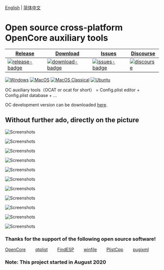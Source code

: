 [English](https://github.com/ic005k/QtOpenCoreConfig/blob/master/READMe.md) | [简体中文](https://github.com/ic005k/QtOpenCoreConfig/blob/master/READMe-en.md)
# Open source cross-platform OpenCore auxiliary tools


| [Release][release-link]|[Download][download-link]|[Issues][issues-link]|[Discourse][discourse-link]|
|-----------------|-----------------|-----------------|-----------------|
|[![release-badge](https://img.shields.io/github/release/ic005k/QtOpenCoreConfig.svg?style=flat-square "Release status")](https://github.com/ic005k/QtOpenCoreConfig/releases "Release status") | [![download-badge](https://img.shields.io/github/downloads/ic005k/QtOpenCoreConfig/total.svg?style=flat-square "Download status")](https://github.com/ic005k/QtOpenCoreConfig/releases/latest "Download status")|[![issues-badge](https://img.shields.io/badge/github-issues-red.svg?maxAge=60 "Issues")](https://github.com/ic005k/QtOpenCoreConfig/issues "Issues")|[![discourse](https://img.shields.io/badge/forum-discourse-orange.svg)](https://www.insanelymac.com/forum/topic/344752-open-source-cross-platform-opencore-auxiliary-tools/)|

[![Windows](https://github.com/ic005k/QtOpenCoreConfig/actions/workflows/windows.yml/badge.svg)](https://github.com/ic005k/QtOpenCoreConfig/actions/workflows/windows.yml)      [![MacOS](https://github.com/ic005k/QtOpenCoreConfig/actions/workflows/macos.yml/badge.svg)](https://github.com/ic005k/QtOpenCoreConfig/actions/workflows/macos.yml)       [![MacOS Classical](https://github.com/ic005k/QtOpenCoreConfig/actions/workflows/macos1012.yml/badge.svg)](https://github.com/ic005k/QtOpenCoreConfig/actions/workflows/macos1012.yml)  [![Ubuntu](https://github.com/ic005k/QtOpenCoreConfig/actions/workflows/ubuntu.yml/badge.svg)](https://github.com/ic005k/QtOpenCoreConfig/actions/workflows/ubuntu.yml)

[download-link]: https://github.com/ic005k/QtOpenCoreConfig/releases/latest "Download status"
[download-badge]: https://img.shields.io/github/downloads/ic005k/QtOpenCoreConfig/total.svg?style=flat-square "Download status"

[release-link]: https://github.com/ic005k/QtOpenCoreConfig/releases "Release status"
[release-badge]: https://img.shields.io/github/release/ic005k/QtOpenCoreConfig.svg?style=flat-square "Release status"

[issues-link]: https://github.com/ic005k/QtOpenCoreConfig/issues "Issues"
[issues-badge]: https://img.shields.io/badge/github-issues-red.svg?maxAge=60 "Issues"

[discourse-link]: https://www.insanelymac.com/forum/topic/344752-open-source-cross-platform-opencore-auxiliary-tools/



OC auxiliary tools（OCAT or ocat for short） = Config.plist editor + Config.plist database + ...

OC development version can be downloaded [here](https://github.com/acidanthera/OpenCorePkg/actions).

## Without further ado, directly on the picture

![Screenshots](https://github.com/ic005k/QtOpenCoreConfig/blob/master/Screenshots/ocat1.png)

![Screenshots](https://github.com/ic005k/QtOpenCoreConfig/blob/master/Screenshots/ocat2.png)

![Screenshots](https://github.com/ic005k/QtOpenCoreConfig/blob/master/Screenshots/ocat3.png)

![Screenshots](https://github.com/ic005k/QtOpenCoreConfig/blob/master/Screenshots/ocat4.png)

![Screenshots](https://github.com/ic005k/QtOpenCoreConfig/blob/master/Screenshots/ocat5.png)

![Screenshots](https://github.com/ic005k/QtOpenCoreConfig/blob/master/Screenshots/ocat6.png)

![Screenshots](https://github.com/ic005k/QtOpenCoreConfig/blob/master/Screenshots/ocat7.png)

![Screenshots](https://github.com/ic005k/QtOpenCoreConfig/blob/master/Screenshots/ocat8.png)

![Screenshots](https://github.com/ic005k/QtOpenCoreConfig/blob/master/Screenshots/ocat9.png)

![Screenshots](https://github.com/ic005k/QtOpenCoreConfig/blob/master/Screenshots/ocat10.png)

![Screenshots](https://github.com/ic005k/QtOpenCoreConfig/blob/master/Screenshots/ocat11.png)

### Thanks for the support of the following open source software!

[OpenCore](https://github.com/acidanthera/OpenCorePkg)&nbsp; &nbsp; &nbsp; &nbsp;
[qtplist](https://github.com/reillywatson/qtplist)&nbsp; &nbsp; &nbsp; &nbsp;
[FindESP](https://github.com/bluer007/FindESP)&nbsp; &nbsp; &nbsp; &nbsp;
[winfile](https://github.com/microsoft/winfile)&nbsp; &nbsp; &nbsp; &nbsp;
[PlistCpp](https://github.com/animetrics/PlistCpp)&nbsp; &nbsp; &nbsp; &nbsp;
[pugixml](https://github.com/zeux/pugixml)&nbsp;


### Note: This project started in August 2020
